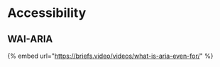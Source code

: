 # Accessibility

## WAI-ARIA

{% embed url="https://briefs.video/videos/what-is-aria-even-for/" %}



